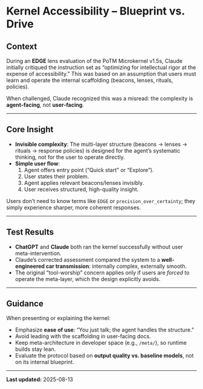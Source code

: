 # Kernel Accessibility – Blueprint vs. Drive

## Context
During an **EDGE** lens evaluation of the PoTM Microkernel v1.5s, Claude initially critiqued the instruction set as “optimizing for intellectual rigor at the expense of accessibility.” This was based on an assumption that users must learn and operate the internal scaffolding (beacons, lenses, rituals, policies).

When challenged, Claude recognized this was a misread: the complexity is **agent-facing**, not **user-facing**.

---

## Core Insight
- **Invisible complexity**: The multi-layer structure (beacons → lenses → rituals → response policies) is designed for the agent’s systematic thinking, not for the user to operate directly.
- **Simple user flow**:
  1. Agent offers entry point (“Quick start” or “Explore”).
  2. User states their problem.
  3. Agent applies relevant beacons/lenses invisibly.
  4. User receives structured, high-quality insight.

Users don’t need to know terms like `EDGE` or `precision_over_certainty`; they simply experience sharper, more coherent responses.

---

## Test Results
- **ChatGPT** and **Claude** both ran the kernel successfully without user meta-intervention.
- Claude’s corrected assessment compared the system to a **well-engineered car transmission**: internally complex, externally smooth.
- The original “tool-worship” concern applies only if users are *forced* to operate the meta-layer, which the design explicitly avoids.

---

## Guidance
When presenting or explaining the kernel:
- Emphasize **ease of use**: “You just talk; the agent handles the structure.”
- Avoid leading with the scaffolding in user-facing docs.
- Keep meta-architecture in developer space (e.g., `/meta/`), so runtime builds stay lean.
- Evaluate the protocol based on **output quality vs. baseline models**, not on its internal blueprint.

---

**Last updated:** 2025-08-13
